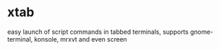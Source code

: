 xtab
====

easy launch of script commands in tabbed terminals, supports gnome-terminal, konsole, mrxvt and even screen
